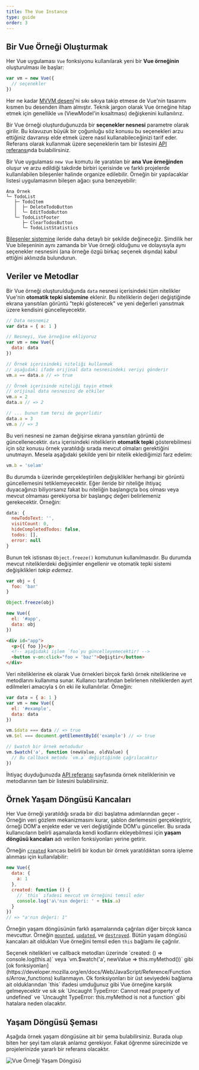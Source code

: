 ```yaml
---
title: The Vue Instance
type: guide
order: 3
---
```


## Bir Vue Örneği Oluşturmak

Her Vue uygulaması `Vue` fonksiyonu kullanılarak yeni bir **Vue örneğinin** oluşturulması ile başlar:

```js
var vm = new Vue({
  // seçenekler
})
```

Her ne kadar [MVVM deseni](https://en.wikipedia.org/wiki/Model_View_ViewModel)'ni sıkı sıkıya takip etmese de Vue'nin tasarımı kısmen bu desenden ilham almıştır. Teknik jargon olarak Vue örneğine hitap etmek için genellikle `vm` (ViewModel'in kısaltması) değişkenini kullanılırız.

Bir Vue örneği oluşturduğunuzda bir **seçenekler nesnesi** parametre olarak girilir. Bu kılavuzun büyük bir çoğunluğu söz konusu bu seçenekleri arzu ettiğiniz davranışı elde etmek üzere nasıl kullanabileceğinizi tarif eder. Referans olarak kullanmak üzere seçeneklerin tam bir listesini [API referansı](../api/#Options-Data)nda bulabilirsiniz.

Bir Vue uygulaması `new Vue` komutu ile yaratılan bir **ana Vue örneğinden** oluşur ve arzu edildiği takdirde birbiri içerisinde ve farklı projelerde kullanılabilen bileşenler halinde organize edilebilir. Örneğin bir yapılacaklar listesi uygulamasının bileşen ağacı şuna benzeyebilir:

```
Ana Örnek
└─ TodoList
   ├─ TodoItem
   │  ├─ DeleteTodoButton
   │  └─ EditTodoButton
   └─ TodoListFooter
      ├─ ClearTodosButton
      └─ TodoListStatistics
```

[Bileşenler sistemine](components.html) ileride daha detaylı bir şekilde değineceğiz. Şimdilik her Vue bileşeninin aynı zamanda bir Vue örneği olduğunu ve dolayısıyla aynı seçenekler nesnesini (ana örneğe özgü birkaç seçenek dışında) kabul ettiğini aklınızda bulundurun.

## Veriler ve Metodlar

Bir Vue örneği oluşturulduğunda `data` nesnesi içerisindeki tüm nitelikler Vue'nin **otomatik tepki sistemine** eklenir. Bu niteliklerin değeri değiştiğinde ekrana yansıtılan görüntü "tepki gösterecek" ve yeni değerleri yansıtmak üzere kendisini güncelleyecektir.  

```js
// Data nesnemiz
var data = { a: 1 }

// Nesneyi, Vue örneğine ekliyoruz 
var vm = new Vue({
  data: data
})

// Örnek içerisindeki niteliği kullanmak 
// aşağıdaki ifade orijinal data nesnesindeki veriyi gönderir
vm.a == data.a // => true

// Örnek içerisinde niteliği tayin etmek 
// orijinal data nesnesini de etkiler 
vm.a = 2
data.a // => 2

// ... bunun tam tersi de geçerlidir
data.a = 3
vm.a // => 3
```

Bu veri nesnesi ne zaman değişirse ekrana yansıtılan görüntü de güncellenecektir. `data` içerisindeki niteliklerin **otomatik tepki** gösterebilmesi için söz konusu örnek yaratıldığı sırada mevcut olmaları gerektiğini unutmayın. Mesela aşağıdaki şekilde yeni bir nitelik eklediğimizi farz edelim:

```js
vm.b = 'selam'
```

Bu durumda `b` üzerinde gerçekleştirilen değişiklikler herhangi bir görüntü güncellemesini tetiklemeyecektir. Eğer ileride bir niteliğe ihtiyaç duyacağınızı biliyorsanız fakat bu niteliğin başlangıçta boş olması veya mevcut olmaması gerekiyorsa bir başlangıç değeri belirlemeniz gerekecektir. Örneğin:

```js
data: {
  newTodoText: '',
  visitCount: 0,
  hideCompletedTodos: false,
  todos: [],
  error: null
}
```

Bunun tek istisnası `Object.freeze()` komutunun kullanılmasıdır. Bu durumda mevcut niteliklerdeki değişimler engellenir ve otomatik tepki sistemi değişiklikleri _takip edemez_.

```js
var obj = {
  foo: 'bar'
}

Object.freeze(obj)

new Vue({
  el: '#app',
  data: obj
})
```

```html
<div id="app">
  <p>{{ foo }}</p>
  <!-- aşağıdaki işlem `foo`yu güncelleyemecektir! -->
  <button v-on:click="foo = 'baz'">Değiştir</button>
</div>
```

Veri niteliklerine ek olarak Vue örnekleri birçok farklı örnek niteliklerine ve metodlarını kullanıma sunar. Kullanıcı tarafından belirlenen niteliklerden ayırt edilmeleri amacıyla `$` ön eki ile kullanılırlar. Örneğin:

```js
var data = { a: 1 }
var vm = new Vue({
  el: '#example',
  data: data
})

vm.$data === data // => true
vm.$el === document.getElementById('example') // => true

// $watch bir örnek metodudur
vm.$watch('a', function (newValue, oldValue) {
  // Bu callback metodu `vm.a` değiştiğinde çağrılacaktır
})
```

İhtiyaç duyduğunuzda [API referansı](../api/#Instance-Properties) sayfasında örnek niteliklerinin ve metodlarının tam bir listesini bulabilirsiniz.

## Örnek Yaşam Döngüsü Kancaları  

Her Vue örneği yaratıldığı sırada bir dizi başlatma adımlarından geçer - Örneğin veri gözlem mekanizmasını kurar, şablon derlemesini gerçekleştirir, örneği DOM'a enjekte eder ve veri değiştiğinde DOM'u günceller. Bu sırada kullanıcıların belirli aşamalarda kendi kodlarını ekleyebilmesi için **yaşam döngüsü kancaları** adı verilen fonksiyonları yerine getirir.

Örneğin [`created`](../api/#created) kancası belirli bir kodun bir örnek yaratıldıktan sonra işleme alınması için kullanılabilir:

```js
new Vue({
  data: {
    a: 1
  },
  created: function () {
    // `this` ıfadesi mevcut vm örneğini temsil eder
    console.log('a\'nın değeri: ' + this.a)
  }
})
// => "a'nın değeri: 1"
```

Örneğin yaşam döngüsünün farklı aşamalarında çağrılan diğer birçok kanca mevcuttur. Örneğin [`mounted`](../api/#mounted), [`updated`](../api/#updated), ve [`destroyed`](../api/#destroyed). Bütün yaşam döngüsü kancaları ait oldukları Vue örneğini temsil eden `this` bağlamı ile çağrılır.

<p class="tip">Seçenek nitelikleri ve callback metodları üzerinde `created: () => console.log(this.a)` veya `vm.$watch('a', newValue => this.myMethod())` gibi [ok fonksiyonları](https://developer.mozilla.org/en/docs/Web/JavaScript/Reference/Functions/Arrow_functions) kullanmayın. Ok fonksiyonları bir üst seviyedeki bağlama ait olduklarından `this` ifadesi umduğunuz gibi Vue örneğine karşılık gelmeyecektir ve sık sık `Uncaught TypeError: Cannot read property of undefined` ve `Uncaught TypeError: this.myMethod is not a function` gibi hatalara neden olacaktır.</p>

## Yaşam Döngüsü Şeması

Aşağıda örnek yaşam döngüsüne ait bir şema bulabilirsiniz. Burada olup biten her şeyi tam olarak anlamız gerekiyor. Fakat öğrenme sürecinizde ve projelerinizde yararlı bir referans olacaktır.

![Vue Örneği Yaşam Döngüsü](/images/lifecycle.png)
